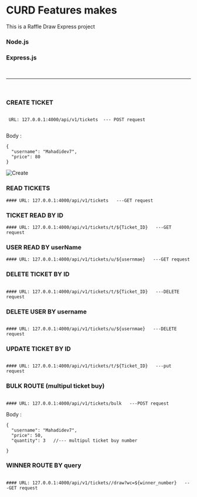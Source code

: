 
# CURD Features makes
This is a Raffle Draw Express project

### Node.js
### Express.js

<br />
<hr />
<br />

### CREATE TICKET
```

 URL: 127.0.0.1:4000/api/v1/tickets  --- POST request
 
```

  Body :
  ```
  {
    "username": "Mahadidev7",
    "price": 80
  }
  ```
![Create](https://i.ibb.co/k6C4ddP/Screenshot-1.png)

### READ TICKETS
```
#### URL: 127.0.0.1:4000/api/v1/tickets   ---GET request

```

### TICKET READ BY ID
```
#### URL: 127.0.0.1:4000/api/v1/tickets/t/${Ticket_ID}   ---GET request

```

### USER READ BY userName

```
#### URL: 127.0.0.1:4000/api/v1/tickets/u/${usernmae}   ---GET request

```

### DELETE TICKET BY ID
```

#### URL: 127.0.0.1:4000/api/v1/tickets/t/${Ticket_ID}   ---DELETE request

```

### DELETE USER BY username
```

#### URL: 127.0.0.1:4000/api/v1/tickets/u/${usernmae}   ---DELETE request

```

### UPDATE TICKET BY ID
```

#### URL: 127.0.0.1:4000/api/v1/tickets/t/${Ticket_ID}   ---put request

```

### BULK ROUTE (multipul ticket buy)
```

#### URL: 127.0.0.1:4000/api/v1/tickets/bulk   ---POST request

```
 Body :
  ```
  {
    "username": "Mahadidev7",
    "price": 50,
    "quantity": 3   //--- multipul ticket buy number
    
  }
 ```

### WINNER ROUTE BY query
```

#### URL: 127.0.0.1:4000/api/v1/tickets//draw?wc=${winner_number}   ---GET request

```







